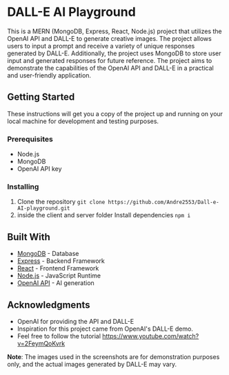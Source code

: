 # DALL-E AI Playground

This is a MERN (MongoDB, Express, React, Node.js) project that utilizes the OpenAI API and DALL-E to generate creative images. The project allows users to input a prompt and receive a variety of unique responses generated by DALL-E. Additionally, the project uses MongoDB to store user input and generated responses for future reference. The project aims to demonstrate the capabilities of the OpenAI API and DALL-E in a practical and user-friendly application.

## Getting Started

These instructions will get you a copy of the project up and running on your local machine for development and testing purposes.

### Prerequisites

- Node.js
- MongoDB
- OpenAI API key

### Installing

1. Clone the repository
`git clone https://github.com/Andre2553/Dall-e-AI-playground.git`
2. inside the client and server folder Install dependencies
`npm i` 


## Built With

* [MongoDB](https://www.mongodb.com/) - Database
* [Express](https://expressjs.com/) - Backend Framework
* [React](https://reactjs.org/) - Frontend Framework
* [Node.js](https://nodejs.org/) - JavaScript Runtime
* [OpenAI API](https://openai.com/api/) - AI generation


## Acknowledgments

* OpenAI for providing the API and DALL-E 
* Inspiration for this project came from OpenAI's DALL-E demo.
* Feel free to follow the tutorial https://www.youtube.com/watch?v=2FeymQoKvrk

**Note**: The images used in the screenshots are for demonstration purposes only, and the actual images generated by DALL-E may vary.
